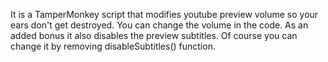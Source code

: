 It is a TamperMonkey script that modifies youtube preview volume so your ears don't get destroyed. You can change the volume in the code. As an added bonus it also disables the preview subtitles. Of course you can change it by removing disableSubtitles() function.
